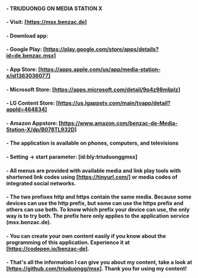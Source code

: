#### - TRIUDUONGG ON MEDIA STATION X
#### - Visit: [https://msx.benzac.de]
#### - Download app:
#### - Google Play: [https://play.google.com/store/apps/details?id=de.benzac.msx]
#### - App Store: [https://apps.apple.com/us/app/media-station-x/id1363036077]
#### - Microsoft Store: [https://apps.microsoft.com/detail/9p4z98mljplz]
#### - LG Content Store: [https://us.lgappstv.com/main/tvapp/detail?appId=464834]
#### - Amazon Appstore: [https://www.amazon.com/benzac-de-Media-Station-X/dp/B078TL932D]
#### - The application is available on phones, computers, and televisions
#### - Setting -> start parameter: [id:bly:triuduonggmsx]
#### - All menus are provided with available media and link play tools with shortened link codes using [https://tinyurl.com/] or media codes of integrated social networks.
#### - The two prefixes http and https contain the same media. Because some devices can use the http prefix, but some can use the https prefix and others can use both. To know which prefix your device can use, the only way is to try both. The prefix here only applies to the application service (msx.benzac.de).
#### - You can create your own content easily if you know about the programming of this application. Experience it at [https://codepen.io/benzac-de].
#### - That's all the information I can give you about my content, take a look at [https://github.com/triuduongg/msx]. Thank you for using my content!
